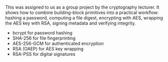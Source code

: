 This  was assigned to us as a group project by the cryptography lecturer. It shows how to combine building-block primitives into a practical workflow: hashing a password, computing a file digest, encrypting with AES, wrapping the AES key with RSA, signing metadata and verifying integrity.

- bcrypt for password hashing
- SHA-256 for file fingerprinting
- AES-256-GCM for authenticated encryption
- RSA (OAEP) for AES key wrapping
- RSA-PSS for digital signatures



